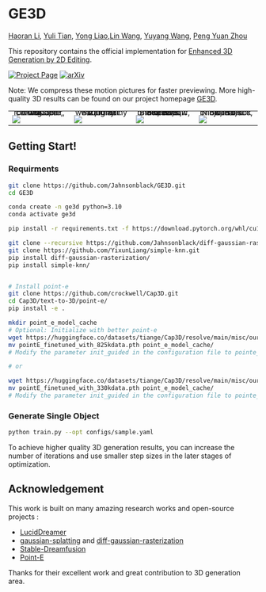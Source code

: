 # GE3D
[Haoran Li](https://scholar.google.com/citations?user=Rxl8r70AAAAJ&hl=en), [Yuli Tian](https://github.com/lili174311), [Yong Liao](https://scholar.google.com/citations?user=_wuoU1EAAAAJ&hl=en),[Lin Wang](https://scholar.google.com/citations?user=SReb2csAAAAJ&hl=en), [Yuyang Wang](https://scholar.google.com/citations?user=D1HTbhEAAAAJ&hl=en), [Peng Yuan Zhou](https://scholar.google.com/citations?user=6n-ELeoAAAAJ&hl=en)

This repository contains the official implementation for [Enhanced 3D Generation by 2D Editing](https://arxiv.org/pdf/2412.05929).

[![Project Page](https://img.shields.io/badge/Project-Website-green)](https://jahnsonblack.github.io/GE3D/) [![arXiv](https://img.shields.io/badge/arXiv-2404.03575-b31b1b.svg)](https://arxiv.org/pdf/2412.05929)

Note: We compress these motion pictures for faster previewing. More high-quality 3D results can be found on our project homepage [GE3D](https://jahnsonblack.github.io/GE3D/).
 <table class="center">
    <tr style="line-height: 0">
      <td width=24% style="border: none; text-align: center">A wooden rocking chair, rustic, comfortable, 8K. </td>
      <td width=24% style="border: none; text-align: center">A fluffy squirrel wearing a tiny wizard hat.</td>
      <td width=24% style="border: none; text-align: center">Black Widow in Marvel, head, photorealistic, 8K, HDR.</td>
      <td width=24% style="border: none; text-align: center">Ninja in black outfit, photorealistic, 8K, HDR.</td>
    </tr>
    <tr style="line-height: 0">
      <td width=24% style="border: none"><img src="assets/wooden_rocking_chair.gif"></td>
      <td width=24% style="border: none"><img src="assets/squirrel.gif"></td>
      <td width=24% style="border: none"><img src="assets/BlackWidow.gif"></td>
      <td width=24% style="border: none"><img src="assets//Ninja.gif"></td>
    </tr>
 </table>


## Getting Start!
### Requirments

```bash
git clone https://github.com/Jahnsonblack/GE3D.git
cd GE3D

conda create -n ge3d python=3.10
conda activate ge3d

pip install -r requirements.txt -f https://download.pytorch.org/whl/cu118/torch_stable.html 

git clone --recursive https://github.com/Jahnsonblack/diff-gaussian-rasterization.git
git clone https://github.com/YixunLiang/simple-knn.git
pip install diff-gaussian-rasterization/
pip install simple-knn/


# Install point-e
git clone https://github.com/crockwell/Cap3D.git
cd Cap3D/text-to-3D/point-e/
pip install -e .
```

```sh
mkdir point_e_model_cache
# Optional: Initialize with better point-e
wget https://huggingface.co/datasets/tiange/Cap3D/resolve/main/misc/our_finetuned_models/pointE_finetuned_with_825kdata.pth
mv pointE_finetuned_with_825kdata.pth point_e_model_cache/
# Modify the parameter init_guided in the configuration file to pointe_825k

# or

wget https://huggingface.co/datasets/tiange/Cap3D/resolve/main/misc/our_finetuned_models/pointE_finetuned_with_330kdata.pth
mv pointE_finetuned_with_330kdata.pth point_e_model_cache/
# Modify the parameter init_guided in the configuration file to pointe_330k
```

### Generate Single Object

```bash
python train.py --opt configs/sample.yaml
```
To achieve higher quality 3D generation results, you can increase the number of iterations and use smaller step sizes in the later stages of optimization.

## Acknowledgement
This work is built on many amazing research works and open-source projects :
- [LucidDreamer](https://github.com/EnVision-Research/LucidDreamer)
- [gaussian-splatting](https://github.com/graphdeco-inria/gaussian-splatting) and [diff-gaussian-rasterization](https://github.com/graphdeco-inria/diff-gaussian-rasterization)
- [Stable-Dreamfusion](https://github.com/ashawkey/stable-dreamfusion)
- [Point-E](https://github.com/openai/point-e)

Thanks for their excellent work and great contribution to 3D generation area.

